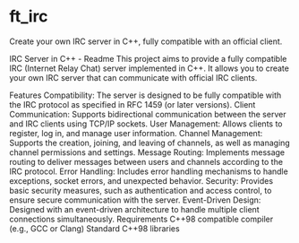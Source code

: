 # ft_irc
Create your own IRC server in C++, fully compatible with an official client.

IRC Server in C++ - Readme
This project aims to provide a fully compatible IRC (Internet Relay Chat) server implemented in C++. It allows you to create your own IRC server that can communicate with official IRC clients.

Features
Compatibility: The server is designed to be fully compatible with the IRC protocol as specified in RFC 1459 (or later versions).
Client Communication: Supports bidirectional communication between the server and IRC clients using TCP/IP sockets.
User Management: Allows clients to register, log in, and manage user information.
Channel Management: Supports the creation, joining, and leaving of channels, as well as managing channel permissions and settings.
Message Routing: Implements message routing to deliver messages between users and channels according to the IRC protocol.
Error Handling: Includes error handling mechanisms to handle exceptions, socket errors, and unexpected behavior.
Security: Provides basic security measures, such as authentication and access control, to ensure secure communication with the server.
Event-Driven Design: Designed with an event-driven architecture to handle multiple client connections simultaneously.
Requirements
C++98 compatible compiler (e.g., GCC or Clang)
Standard C++98 libraries
